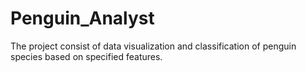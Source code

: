# Penguin_Analyst
The project consist of data visualization and classification of penguin species based on specified features.
